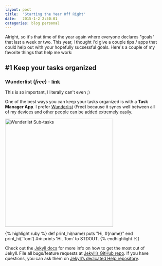 ```yaml
---
layout: post
title:  "Starting the Year Off Right"
date:   2015-1-2 2:50:01
categories: blog personal
---
```

Alright, so it's that time of the year again where everyone declares "goals" that last a week or two. This year, I thought I'd give a couple tips / apps that could help out with your hopefully sucsessful goals. Here's a couple of my favorite things that help me work:

## #1 Keep your tasks organized

### Wunderlist (_free_) - [link](http://wunderlist.com) 

This is so important, I literally can't even ;)

One of the best ways you can keep your tasks organized is with a **Task Manager App**. I prefer [Wunderlist](http://wunderlist.com) (Free) because it syncs well between all of my devices and other people can be added extremely easily.

<img src="{{ site.url }}/img/posts/subtasks@2x.png" alt="Wunderlist Sub-tasks" width="355"/>

{% highlight ruby %}
def print_hi(name)
  puts "Hi, #{name}"
end
print_hi('Tom')
#=> prints 'Hi, Tom' to STDOUT.
{% endhighlight %}

Check out the [Jekyll docs][jekyll] for more info on how to get the most out of Jekyll. File all bugs/feature requests at [Jekyll’s GitHub repo][jekyll-gh]. If you have questions, you can ask them on [Jekyll’s dedicated Help repository][jekyll-help].

[jekyll]:      http://jekyllrb.com
[jekyll-gh]:   https://github.com/jekyll/jekyll
[jekyll-help]: https://github.com/jekyll/jekyll-help